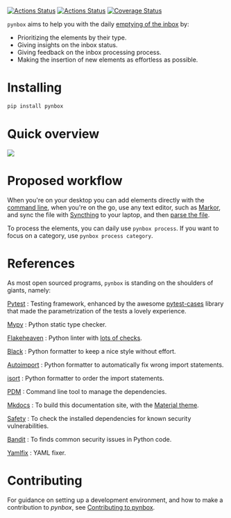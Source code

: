 [![Actions Status](https://github.com/lyz-code/pynbox/workflows/Tests/badge.svg)](https://github.com/lyz-code/pynbox/actions)
[![Actions Status](https://github.com/lyz-code/pynbox/workflows/Build/badge.svg)](https://github.com/lyz-code/pynbox/actions)
[![Coverage Status](https://coveralls.io/repos/github/lyz-code/pynbox/badge.svg?branch=main)](https://coveralls.io/github/lyz-code/pynbox?branch=main)

`pynbox` aims to help you with the daily [emptying of the
inbox](https://lyz-code.github.io/blue-book/task_tools/#inbox) by:

* Prioritizing the elements by their type.
* Giving insights on the inbox status.
* Giving feedback on the inbox processing process.
* Making the insertion of new elements as effortless as possible.

# Installing

```bash
pip install pynbox
```

# Quick overview

![ ](screencast.gif)

# Proposed workflow

When you're on your desktop you can add elements directly with the [command
line](creating_new_elements.md#command-line), when you're on the go, use any
text editor, such as
[Markor](https://f-droid.org/en/packages/net.gsantner.markor/), and sync the
file with [Syncthing](https://lyz-code.github.io/blue-book/linux/syncthing/) to
your laptop, and then [parse the file](creating_new_elements.md#parse-a-file).

To process the elements, you can daily use `pynbox process`. If you want to
focus on a category, use `pynbox process category`.

# References

As most open sourced programs, `pynbox` is standing on the shoulders of
giants, namely:

[Pytest](https://docs.pytest.org/en/latest)
: Testing framework, enhanced by the awesome
    [pytest-cases](https://smarie.github.io/python-pytest-cases/) library that made
    the parametrization of the tests a lovely experience.

[Mypy](https://mypy.readthedocs.io/en/stable/)
: Python static type checker.

[Flakeheaven](https://github.com/flakeheaven/flakeheaven)
: Python linter with [lots of
    checks](https://lyz-code.github.io/blue-book/devops/flakeheaven#plugins).

[Black](https://black.readthedocs.io/en/stable/)
: Python formatter to keep a nice style without effort.

[Autoimport](https://lyz-code.github.io/autoimport)
: Python formatter to automatically fix wrong import statements.

[isort](https://github.com/timothycrosley/isort)
: Python formatter to order the import statements.

[PDM](https://pdm.fming.dev/)
: Command line tool to manage the dependencies.

[Mkdocs](https://www.mkdocs.org/)
: To build this documentation site, with the
[Material theme](https://squidfunk.github.io/mkdocs-material).

[Safety](https://github.com/pyupio/safety)
: To check the installed dependencies for known security vulnerabilities.

[Bandit](https://bandit.readthedocs.io/en/latest/)
: To finds common security issues in Python code.

[Yamlfix](https://github.com/lyz-code/yamlfix)
: YAML fixer.

# Contributing

For guidance on setting up a development environment, and how to make
a contribution to *pynbox*, see [Contributing to
pynbox](https://lyz-code.github.io/pynbox/contributing).

